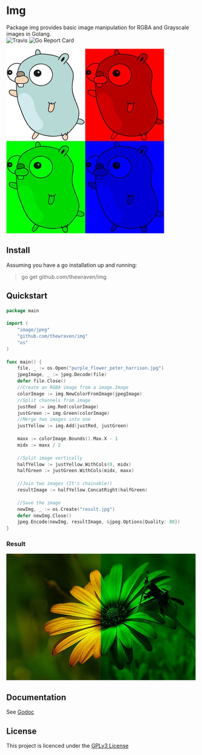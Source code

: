 # Img
Package img provides basic image manipulation for RGBA and Grayscale images in Golang.  
![Travis](https://travis-ci.org/thewraven/img.svg?branch=master)  ![Go Report Card](https://goreportcard.com/badge/github.com/thewraven/img)

![Gophers](examples/gophers.jpg)

## Install
Assuming you have a go installation up and running:

> go get github.com/thewraven/img

## Quickstart

```go
package main

import (
    "image/jpeg"
    "github.com/thewraven/img"
    "os"
)

func main() {
    file, _ := os.Open("purple_flower_peter_harrison.jpg")
    jpegImage, _ := jpeg.Decode(file)
    defer file.Close()
    //Create an RGBA image from a image.Image
    colorImage := img.NewColorFromImage(jpegImage)
    //Split channels from image
    justRed := img.Red(colorImage)
    justGreen := img.Green(colorImage)
    //Merge two images into one
    justYellow := img.Add(justRed, justGreen)

    maxx := colorImage.Bounds().Max.X - 1
    midx := maxx / 2

    //Split image vertically
    halfYellow := justYellow.WithCols(0, midx)
    halfGreen := justGreen.WithCols(midx, maxx)

    //Join two images (It's chainable!)
    resultImage := halfYellow.ConcatRight(halfGreen)

    //Save the image
    newImg, _ := os.Create("result.jpg")
    defer newImg.Close()
    jpeg.Encode(newImg, resultImage, &jpeg.Options{Quality: 80})
}
```

### Result
![(cc) Peter Harrison](examples/result.jpg "(cc) Peter Harrison")

## Documentation
See [Godoc](https://godoc.org/github.com/thewraven/img)

## License
This project is licenced under the [GPLv3 License](LICENSE)
